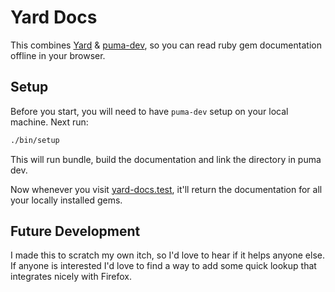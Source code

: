 # Yard Docs

This combines [Yard](https://github.com/lsegal/yard) & [puma-dev](https://github.com/puma/puma-dev), so you can read ruby gem documentation offline in your browser. 

## Setup

Before you start, you will need to have `puma-dev` setup on your local machine. Next run:

```bash
./bin/setup
```

This will run bundle, build the documentation and link the directory in puma dev.

Now whenever you visit [yard-docs.test](http://yard-docs.test/), it'll return the documentation for all your locally installed gems.

## Future Development

I made this to scratch my own itch, so I'd love to hear if it helps anyone else. If anyone is interested I'd love to find a way to add some quick lookup that integrates nicely with Firefox.
